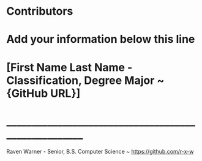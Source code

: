 # Contributors
# Add your information below this line
# [First Name Last Name - Classification, Degree Major ~ {GitHub URL}]
# ____________________________________________________

Raven Warner - Senior, B.S. Computer Science ~ https://github.com/r-x-w






